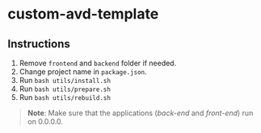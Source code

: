 # custom-avd-template 

## Instructions 
1. Remove `frontend` and `backend` folder if needed.
1. Change project name in `package.json`.
1. Run `bash utils/install.sh` 
1. Run `bash utils/prepare.sh`
1. Run `bash utils/rebuild.sh`

> **Note**: Make sure that the applications (*back-end* and *front-end*) run on 0.0.0.0.